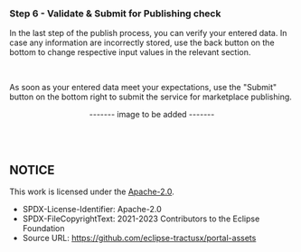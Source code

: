 ### Step 6 - Validate & Submit for Publishing check

In the last step of the publish process, you can verify your entered data.
In case any information are incorrectly stored, use the back button on the bottom to change respective input values in the relevant section.

<br>

As soon as your entered data meet your expectations, use the "Submit" button on the bottom right to submit the service for marketplace publishing.

<p align="center">
 ------- image to be added -------
</p>

<br>
<br>

## NOTICE

This work is licensed under the [Apache-2.0](https://www.apache.org/licenses/LICENSE-2.0).

- SPDX-License-Identifier: Apache-2.0
- SPDX-FileCopyrightText: 2021-2023 Contributors to the Eclipse Foundation
- Source URL: https://github.com/eclipse-tractusx/portal-assets
